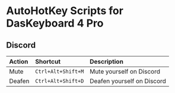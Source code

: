 # AutoHotKey Scripts for DasKeyboard 4 Pro

## Discord
| Action | Shortcut            | Description                |
|:-------|:--------------------|:---------------------------|
| Mute   | `Ctrl+Alt+Shift+M`  | Mute yourself on Discord   |
| Deafen | `Ctrl+Alt+Shift+D`  | Deafen yourself on Discord |
